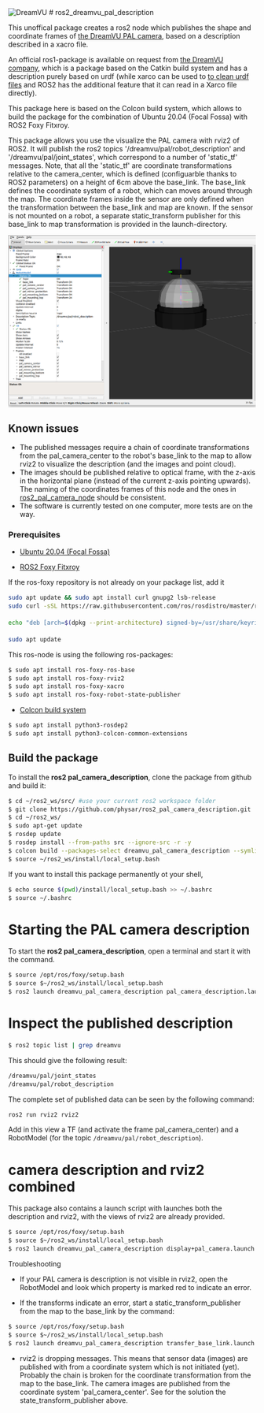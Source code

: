 <img src=https://dreamvu.com/wp-content/uploads/2020/07/logo_footer_trans-1-1.png alt="DreamVU">
# ros2_dreamvu_pal_description

This unoffical package creates a ros2 node which publishes the shape and coordinate frames of [the DreamVU PAL camera](https://dreamvu.com/pal-usb/), based on a description described in a xacro file.

An official ros1-package is available on request from [the DreamVU company](https://support.dreamvu.com/portal/en/home), which is a package based on the Catkin build system and has a description purely based on urdf (while xarco can be used to <a href=http://wiki.ros.org/urdf/Tutorials/Using%20Xacro%20to%20Clean%20Up%20a%20URDF%20File>to clean urdf files</a> and ROS2 has the additional feature that it can read in a Xarco file directly).

This package here is based on the Colcon build system, which allows to build the package for the combination of Ubuntu 20.04 (Focal Fossa) with ROS2 Foxy Fitxroy.
  
This package allows you use the visualize the PAL camera with rviz2 of ROS2. It will publish the ros2 topics '/dreamvu/pal/robot_description' and '/dreamvu/pal/joint_states', which correspond to a number of 'static_tf' messages. Note, that all the 'static_tf' are coordinate transformations relative to the camera_center, which is defined (configuarble thanks to ROS2 parameters) on a height of 6cm above the base_link. The base_link defines the coordinate system of a robot, which can moves around through the map. The coordinate frames inside the sensor are only defined when the transformation between the base_link and map are known. If the sensor is not mounted on a robot, a separate static_transform publisher for this base_link to map transformation is provided in the launch-directory.

<img src="https://github.com/physar/ros2_dreamvu_pal_description/blob/main/images/Rviz2.png"
     alt="DreamVu pal description in Rviz2"
     style="display:block; margin-right: 10px; ext-align:center; " width="800"/>

 ## Known issues

* The published messages require a chain of coordinate transformations from the pal_camera_center to the robot's base_link to the map to allow rviz2 to visualize the description (and the images and point cloud).
* The images should be published relative to optical frame, with the z-axis in the horizontal plane (instead of the current z-axis pointing upwards). The naming of the coordinates frames of this node and the ones in <a href=https://github.com/physar/ros2_pal_camera_node>ros2_pal_camera_node</a> should be consistent.
* The software is currently tested on one computer, more tests are on the way.
                                             
### Prerequisites

* [Ubuntu 20.04 (Focal Fossa)](https://releases.ubuntu.com/focal/)

* [ROS2 Foxy Fitxroy](https://docs.ros.org/en/foxy/Installation/Ubuntu-Install-Debians.html)

If the ros-foxy repository is not already on your package list, add it

```bash
sudo apt update && sudo apt install curl gnupg2 lsb-release
sudo curl -sSL https://raw.githubusercontent.com/ros/rosdistro/master/ros.key  -o /usr/share/keyrings/ros-archive-keyring.gpg

echo "deb [arch=$(dpkg --print-architecture) signed-by=/usr/share/keyrings/ros-archive-keyring.gpg] http://packages.ros.org/ros2/ubuntu $(lsb_release -cs) main" | sudo tee /etc/apt/sources.list.d/ros2.list > /dev/null

sudo apt update
```
This ros-node is using the following ros-packages:

```bash
$ sudo apt install ros-foxy-ros-base
$ sudo apt install ros-foxy-rviz2
$ sudo apt install ros-foxy-xacro
$ sudo apt install ros-foxy-robot-state-publisher
```
* [Colcon build system](https://docs.ros.org/en/foxy/Tutorials/Colcon-Tutorial.html)
```bash
$ sudo apt install python3-rosdep2
$ sudo apt install python3-colcon-common-extensions
```
## Build the package

To install the **ros2 pal_camera_description**, clone the package from github and build it:

```bash
$ cd ~/ros2_ws/src/ #use your current ros2 workspace folder
$ git clone https://github.com/physar/ros2_pal_camera_description.git
$ cd ~/ros2_ws/
$ sudo apt-get update
$ rosdep update
$ rosdep install --from-paths src --ignore-src -r -y
$ colcon build --packages-select dreamvu_pal_camera_description --symlink-install --cmake-args=-DCMAKE_BUILD_TYPE=Release
$ source ~/ros2_ws/install/local_setup.bash
```
If you want to install this package permanently ot your shell,

```bash
$ echo source $(pwd)/install/local_setup.bash >> ~/.bashrc
$ source ~/.bashrc
```
# Starting the PAL camera description

To start the **ros2 pal_camera_description**, open a terminal and start it with the command.

```bash
$ source /opt/ros/foxy/setup.bash
$ source $~/ros2_ws/install/local_setup.bash
$ ros2 launch dreamvu_pal_camera_description pal_camera_description.launch.py cam_pos_z:=0.06
```

# Inspect the published description

```bash
$ ros2 topic list | grep dreamvu
```


This should give the following result:

```bash
/dreamvu/pal/joint_states
/dreamvu/pal/robot_description
```

The complete set of published data can be seen by the following command:
```bash
ros2 run rviz2 rviz2
```

Add in this view a TF (and activate the frame pal_camera_center) and a RobotModel (for the topic ```/dreamvu/pal/robot_description```).

# camera description and rviz2 combined

This package also contains a launch script with launches both the description and rviz2, with the views of rviz2 are already provided.

```bash
$ source /opt/ros/foxy/setup.bash
$ source $~/ros2_ws/install/local_setup.bash
$ ros2 launch dreamvu_pal_camera_description display+pal_camera.launch.py
```

 Troubleshooting

* If your PAL camera is description is not visible in rviz2, open the RobotModel and look which property is marked red to indicate an error.

* If the transforms indicate an error, start a static_transform_publisher from the map to the base_link by the command: 

```bash
$ source /opt/ros/foxy/setup.bash
$ source $~/ros2_ws/install/local_setup.bash
$ ros2 launch dreamvu_pal_camera_description transfer_base_link.launch.py
```

* rviz2 is dropping messages. This means that sensor data (images) are published with from a coordinate system which is not initiated (yet). Probably the chain is broken for the coordinate transformation from the map to the base_link. The camera images are published from the coordinate system 'pal_camera_center'. See for the solution the state_transform_publisher above.







                                             
                                             

                                           
